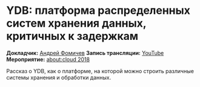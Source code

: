 # YDB: платформа распределенных систем хранения данных, критичных к задержкам

**Докладчик:** [Андрей Фомичев](https://www.linkedin.com/in/andrey-fomichev)
**Запись трансляции:** [YouTube](https://youtu.be/Kr6WIYPts8I?t=8558)
**Мероприятие:** [about:cloud 2018](https://cloud.yandex.ru/events/9)

Рассказ о YDB, как о платформе, на которой можно строить различные системы хранения и обработки данных.
